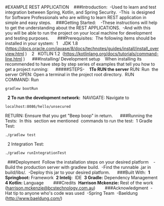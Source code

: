 #EXAMPLE REST APPLICATION 
 
###Introduction: 
-Used to learn and test integration between Spring, Kotlin, and Spring Security. 
-This  is designed for Software Professionals who are willing to learn REST application in simple and easy steps. 
 
###Getting Started: 
 
-These instructions will help to get the understanding about the REST APPLICATIONS. 
-And with this you will be able to run the project on your local machine for development and testing purposes.  
 
 
###Prerequisites: 
The following items should be installed in your system: 
1    JDK 1.8
(https://docs.oracle.com/javase/8/docs/technotes/guides/install/install_overview.html ) 
 
2   KOTLIN 1.2 
(https://kotlinlang.org/docs/tutorials/command-line.html ) 
 
 
###Installing/ Development setup 
 
When installing its recommended to have step by step series of examples that tell you how to get a project running: 
 
 
#####STEPS- 
 
**1To RUN the server**
RUN: Run  the server
OPEN: Open a terminal in the project root directory. 
RUN COMMAND: Run  
```
gradlew bootRun
```
 
**2 To run the development network:** 
NAVIGATE: Navigate to 
```
localhost:8086/hello/unsecured
```
RETURN: Ennsure that you get "Beep boop" in return. 
 
 
###Running the Tests: 
In this  section we mentioned  commands to run the test: 
1 Gradle Test:
```
./gradlew test
```
 
2 Integration Test:
```
./gradlew runIntegrationTest
```
 
###Deployment 
Follow the installation steps on your desired platform 
 
-Build the production server with gradlew build. 
-Find the runnable .jar in build/libs/. 
-Deploy this jar to your desired platform. 
 
 
###Built With: 
**1 Springboot:** Framework 
**2 Intelij:**  IDE 
**3 Gradle:** Dependency Management 
**4 Kotlin:** Language 
 
 
 
###Credits 
**Harrison Mckenzie:** Rest of the work  
(harrison.mckenzie@bcstechnology.com.au) 
 
 
 
###Acknowledgment 
-Hat tip to anyone who's code was used 
-Spring Team 
-Baeldung  (http://www.baeldung.com/) 
 

























